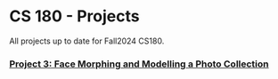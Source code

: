 # CS 180 - Projects

All projects up to date for Fall2024 CS180.

### [Project 3: Face Morphing and Modelling a Photo Collection](projects/project3.html)




